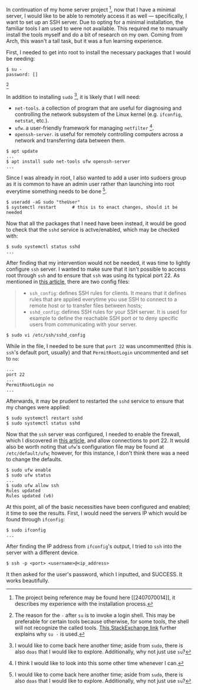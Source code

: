 In continuation of my home server project [^1], now that I have a minimal server, I would like to be able to remotely access it as well — specifically, I want to set up an SSH server. Due to opting for a minimal installation, the familiar tools I am used to were not available. This required me to manually install the tools myself and do a bit of research on my own. Coming from Arch, this wasn't a tall task, but it was a fun learning experience.

First, I needed to get into root to install the necessary packages that I would be needing:
```
$ su -
password: []

```
[^2]

In addition to installing `sudo` [^3], it is likely that I will need:
- `net-tools`. a collection of program that are useful for diagnosing and controlling the network subsystem of the Linux kernel (e.g. `ifconfig`, `netstat`, etc.).
- `ufw`. a user-friendly framework for managing `netfilter` [^4].
- `openssh-server`. is useful for remotely controlling computers across a network and transferring data between them.
```
$ apt update
...
$ apt install sudo net-tools ufw openssh-server
...

```

Since I was already in root, I also wanted to add a user into sudoers group as it is common to have an admin user rather than launching into root everytime something needs to be done [^3].
```
$ useradd -aG sudo "theUser"
$ systemctl restart      # this is to enact changes, should it be needed
```


Now that all the packages that I need have been instead, it would be good to check that the `sshd` service is actve/enabled, which may be checked with:
```
$ sudo systemctl status sshd
...
```

After finding that my intervention would not be needed, it was time to lightly configure `ssh` server. I wanted to make sure that it isn't possible to access root through `ssh` and to ensure that `ssh` was using its typical port 22. As mentioned in [this article](https://devconnected.com/how-to-install-and-enable-ssh-server-on-debian-10/), there are two config files:
> - `ssh_config`: defines SSH rules for clients. It means that it defines rules that are applied everytime you use SSH to connect to a remote host or to transfer files between hosts;
> - `sshd_config`: defines SSH rules for your SSH server. It is used for example to define the reachable SSH port or to deny specific users from communicating with your server. 
```
$ sudo vi /etc/ssh/sshd_config
```

While in the file, I needed to be sure that `port 22` was uncommentted (this is `ssh`'s default port, usually) and that `PermitRootLogin` uncommented and set to `no`:
```
...
port 22
...
PermitRootLogin no
...
```

Afterwards, it may be prudent to restarted the `sshd` service to ensure that my changes were applied:
```
$ sudo systemctl restart sshd
$ sudo systemctl status sshd
```

Now that the `ssh` server was configured, I needed to enable the firewall, which I discovered in [this article](https://www.digitalocean.com/community/tutorials/initial-server-setup-with-debian-10), and allow connections to port 22. It would also be worth noting that `ufw`'s configuration file may be found at `/etc/default/ufw`; however, for this instance, I don't think there was a need to change the defaults.
```
$ sudo ufw enable
$ sudo ufw status
...
$ sudo ufw allow ssh
Rules updated
Rules updated (v6)
```

At this point, all of the basic necessities have been configured and enabled; it time to see the results. First, I would need the servers IP which would be found through `ifconfig`:
```
$ sudo ifconfig
...
```

After finding the IP address from `ifconfig`'s output, I tried to `ssh` into the server with a different device.
```
$ ssh -p <port> <username>@<ip_address>
```

It then asked for the user's password, which I inputted, and SUCCESS. It works beautifully.


[^1]: The project being reference may be found here [[2407070014]], it describes my experience with the installation process.
[^2]: The reason for the `-` after `su` is to invoke a login shell. This may be preferable for certain tools because otherwise, for some tools, the shell will not recognize the called tools. [This StackExchange link](https://unix.stackexchange.com/questions/7013/why-do-we-use-su-and-not-just-su) further explains why `su -` is used.
[^3]: I would like to come back here another time; aside from `sudo`, there is also `doas` that I would like to explore. Additionally, why not just use `su`?
[^4]: I think I would like to look into this some other time whenever I can.
